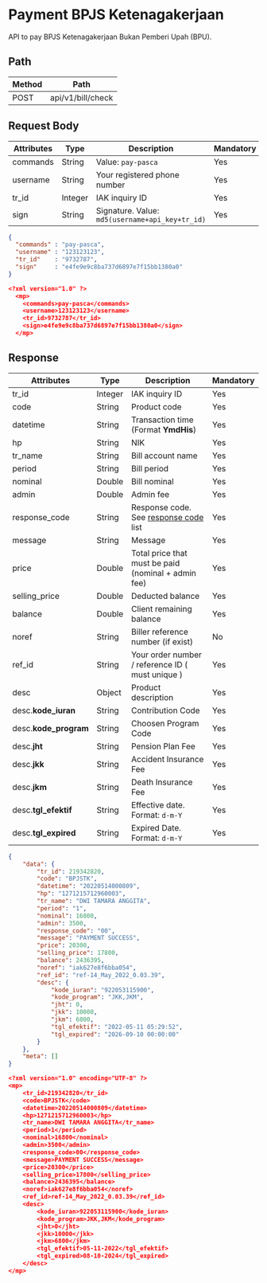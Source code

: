 # Payment BPJS Ketenagakerjaan

API to pay BPJS Ketenagakerjaan Bukan Pemberi Upah (BPU).

## Path

Method | Path
---------|----------
POST | api/v1/bill/check

## Request Body

<!-- title: Request Attributes -->
Attributes | Type | Description | Mandatory
---------|----------|---------|----------
commands | String | Value: `pay-pasca` | Yes
username | String | Your registered phone number | Yes
tr_id | Integer | IAK inquiry ID | Yes
sign | String | Signature. Value: `md5(username+api_key+tr_id)` | Yes

<!--
type: tab
title: JSON
-->

```json
{
  "commands" : "pay-pasca",
  "username" : "123123123", 
  "tr_id"    : "9732787",
  "sign"     : "e4fe9e9c8ba737d6897e7f15bb1380a0"
}
```

<!--
type: tab
title: XML
-->

```json
<?xml version="1.0" ?>
  <mp>
    <commands>pay-pasca</commands>
    <username>123123123</username>
    <tr_id>9732787</tr_id>
    <sign>e4fe9e9c8ba737d6897e7f15bb1380a0</sign>
  </mp>
```
<!-- type: tab-end -->

## Response

<!-- title: Response Attributes -->
Attributes | Type | Description | Mandatory
---------|----------|---------|----------
tr_id | Integer | IAK inquiry ID | Yes
code | String | Product code | Yes
datetime | String | Transaction time (Format **YmdHis**) | Yes
hp | String | NIK | Yes
tr_name | String | Bill account name | Yes
period | String | Bill period | Yes
nominal | Double | Bill nominal | Yes
admin | Double | Admin fee | Yes
response_code | String | Response code. See [response code](../../../../response-code.md) list | Yes
message | String | Message | Yes
price | Double | Total price that must be paid (nominal + admin fee) | Yes
selling_price | Double | Deducted balance | Yes
balance | Double | Client remaining balance | Yes
noref | String | Biller reference number (if exist) | No
ref_id | String | Your order number / reference ID ( must unique ) | Yes
desc | Object | Product description | Yes
desc.**kode_iuran** | String | 	Contribution Code | Yes
desc.**kode_program** | String | 	Choosen Program Code | Yes
desc.**jht** | String | 	Pension Plan Fee | Yes
desc.**jkk** | String | 	Accident Insurance Fee | Yes
desc.**jkm** | String | 	Death Insurance Fee | Yes
desc.**tgl_efektif** | String | 	Effective date. Format: `d-m-Y` | Yes
desc.**tgl_expired** | String | 	Expired Date. Format: `d-m-Y` | Yes

<!--
type: tab
title: JSON
-->

```json
{
	"data": {
		"tr_id": 219342820,
		"code": "BPJSTK",
		"datetime": "20220514000809",
		"hp": "1271215712960003",
		"tr_name": "DWI TAMARA ANGGITA",
		"period": "1",
		"nominal": 16800,
		"admin": 3500,
		"response_code": "00",
		"message": "PAYMENT SUCCESS",
		"price": 20300,
		"selling_price": 17800,
		"balance": 2436395,
		"noref": "iak627e8f6bba054",
		"ref_id": "ref-14_May_2022_0.03.39",
		"desc": {
			"kode_iuran": "922053115900",
			"kode_program": "JKK,JKM",
			"jht": 0,
			"jkk": 10000,
			"jkm": 6800,
			"tgl_efektif": "2022-05-11 05:29:52",
			"tgl_expired": "2026-09-10 00:00:00"
		}
	},
	"meta": []
}
```

<!--
type: tab
title: XML
-->

```json
<?xml version="1.0" encoding="UTF-8" ?>
<mp>
	<tr_id>219342820</tr_id>
	<code>BPJSTK</code>
	<datetime>20220514000809</datetime>
	<hp>1271215712960003</hp>
	<tr_name>DWI TAMARA ANGGITA</tr_name>
	<period>1</period>
	<nominal>16800</nominal>
	<admin>3500</admin>
	<response_code>00</response_code>
	<message>PAYMENT SUCCESS</message>
	<price>20300</price>
	<selling_price>17800</selling_price>
	<balance>2436395</balance>
	<noref>iak627e8f6bba054</noref>
	<ref_id>ref-14_May_2022_0.03.39</ref_id>
	<desc>
		<kode_iuran>922053115900</kode_iuran>
		<kode_program>JKK,JKM</kode_program>
		<jht>0</jht>
		<jkk>10000</jkk>
		<jkm>6800</jkm>
		<tgl_efektif>05-11-2022</tgl_efektif>
		<tgl_expired>08-10-2024</tgl_expired>
	</desc>
</mp>
```
<!-- type: tab-end -->